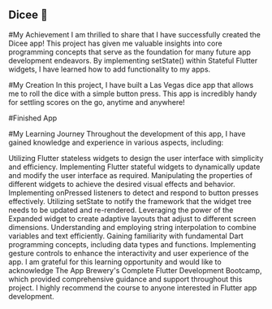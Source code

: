 

## Dicee 🎲
#My Achievement
I am thrilled to share that I have successfully created the Dicee app! This project has given me valuable insights into core programming concepts that serve as the foundation for many future app development endeavors. By implementing setState() within Stateful Flutter widgets, I have learned how to add functionality to my apps.

#My Creation
In this project, I have built a Las Vegas dice app that allows me to roll the dice with a simple button press. This app is incredibly handy for settling scores on the go, anytime and anywhere!

#Finished App

#My Learning Journey
Throughout the development of this app, I have gained knowledge and experience in various aspects, including:

Utilizing Flutter stateless widgets to design the user interface with simplicity and efficiency.
Implementing Flutter stateful widgets to dynamically update and modify the user interface as required.
Manipulating the properties of different widgets to achieve the desired visual effects and behavior.
Implementing onPressed listeners to detect and respond to button presses effectively.
Utilizing setState to notify the framework that the widget tree needs to be updated and re-rendered.
Leveraging the power of the Expanded widget to create adaptive layouts that adjust to different screen dimensions.
Understanding and employing string interpolation to combine variables and text efficiently.
Gaining familiarity with fundamental Dart programming concepts, including data types and functions.
Implementing gesture controls to enhance the interactivity and user experience of the app.
I am grateful for this learning opportunity and would like to acknowledge The App Brewery's Complete Flutter Development Bootcamp, which provided comprehensive guidance and support throughout this project. I highly recommend the course to anyone interested in Flutter app development.
